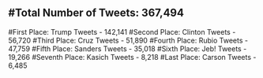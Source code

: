 #Total Number of Tweets: 367,494 
---
#First Place: Trump Tweets - 142,141
#Second Place: Clinton Tweets - 56,720
#Third Place: Cruz Tweets - 51,890
#Fourth Place: Rubio Tweets - 47,759
#Fifth Place: Sanders Tweets - 35,018
#Sixth Place: Jeb! Tweets - 19,266
#Seventh Place: Kasich Tweets - 8,218
#Last Place: Carson Tweets - 6,485
